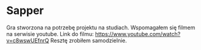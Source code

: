 # Sapper

Gra stworzona na potrzebę projektu na studiach. 
Wspomagałem się filmem na serwisie youtube. Link do filmu: https://www.youtube.com/watch?v=c8wswUEfnrQ
Resztę zrobiłem samodzielnie.
